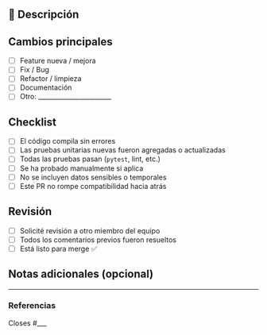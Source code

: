 ## 📝 Descripción

<!-- Breve descripción del cambio realizado -->
<!-- ¿Qué funcionalidad se agregó, modificó o eliminó? ¿Por qué? -->

##  Cambios principales

- [ ] Feature nueva / mejora
- [ ] Fix / Bug
- [ ] Refactor / limpieza
- [ ] Documentación
- [ ] Otro: _______________________

##  Checklist

- [ ] El código compila sin errores
- [ ] Las pruebas unitarias nuevas fueron agregadas o actualizadas
- [ ] Todas las pruebas pasan (`pytest`, lint, etc.)
- [ ] Se ha probado manualmente si aplica
- [ ] No se incluyen datos sensibles o temporales
- [ ] Este PR no rompe compatibilidad hacia atrás

##  Revisión

- [ ] Solicité revisión a otro miembro del equipo
- [ ] Todos los comentarios previos fueron resueltos
- [ ] Está listo para merge ✅

##  Notas adicionales (opcional)

<!-- Screenshots, notas técnicas, referencias a tareas o bugs, etc. -->

---

###  Referencias

Closes #___  <!-- ID del issue relacionado si aplica -->
